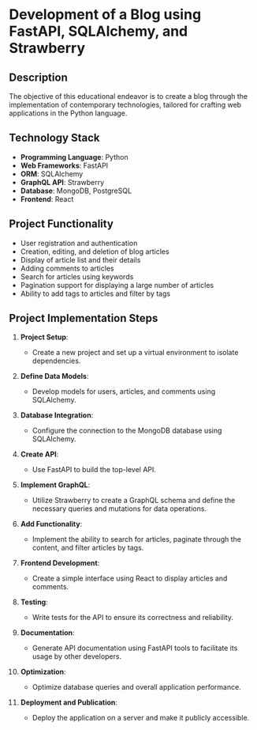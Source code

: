 # Development of a Blog using FastAPI, SQLAlchemy, and Strawberry

## Description

The objective of this educational endeavor is to create a blog through the implementation of contemporary technologies, tailored for crafting web applications in the Python language.

## Technology Stack

- **Programming Language**: Python
- **Web Frameworks**: FastAPI
- **ORM**: SQLAlchemy
- **GraphQL API**: Strawberry
- **Database**: MongoDB, PostgreSQL
- **Frontend**: React

## Project Functionality

- User registration and authentication
- Creation, editing, and deletion of blog articles
- Display of article list and their details
- Adding comments to articles
- Search for articles using keywords
- Pagination support for displaying a large number of articles
- Ability to add tags to articles and filter by tags

## Project Implementation Steps

1. **Project Setup**:
   - Create a new project and set up a virtual environment to isolate dependencies.

2. **Define Data Models**:
   - Develop models for users, articles, and comments using SQLAlchemy.

3. **Database Integration**:
   - Configure the connection to the MongoDB database using SQLAlchemy.

4. **Create API**:
   - Use FastAPI to build the top-level API.

5. **Implement GraphQL**:
   - Utilize Strawberry to create a GraphQL schema and define the necessary queries and mutations for data operations.

6. **Add Functionality**:
   - Implement the ability to search for articles, paginate through the content, and filter articles by tags.

7. **Frontend Development**:
   - Create a simple interface using React to display articles and comments.

8. **Testing**:
   - Write tests for the API to ensure its correctness and reliability.

9. **Documentation**:
   - Generate API documentation using FastAPI tools to facilitate its usage by other developers.

10. **Optimization**:
    - Optimize database queries and overall application performance.

11. **Deployment and Publication**:
    - Deploy the application on a server and make it publicly accessible.

